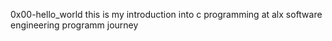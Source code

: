 0x00-hello_world
this is my introduction into c programming at alx software engineering programm journey
